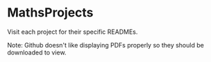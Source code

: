 # MathsProjects
Visit each project for their specific READMEs.

Note: Github doesn't like displaying PDFs properly so they should be downloaded to view.
